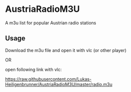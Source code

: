 # AustriaRadioM3U
A m3u list for popular Austrian radio stations

## Usage
Download the m3u file and open it with vlc (or other player)

OR

open following link with vlc:

https://raw.githubusercontent.com/Lukas-Heiligenbrunner/AustriaRadioM3U/master/radio.m3u
